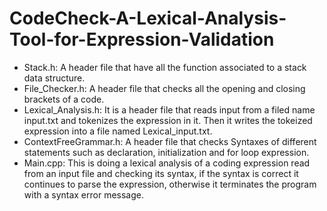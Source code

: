 # CodeCheck-A-Lexical-Analysis-Tool-for-Expression-Validation

- Stack.h: A header file that have all the function associated to a stack data structure.
- File_Checker.h: A header file that checks all the opening and closing brackets of a code.
- Lexical_Analysis.h: It is a header file that reads input from a filed name input.txt and tokenizes the expression in it. Then it writes the tokeized expression into a file named Lexical_input.txt.
- ContextFreeGrammar.h: A header file that checks Syntaxes of different statements such as declaration, initialization and for loop expression.
- Main.cpp: This is doing a lexical analysis of a coding expression read from an input file and checking its syntax, if the syntax is correct it continues to parse the expression, otherwise it terminates the program with a syntax error message.
